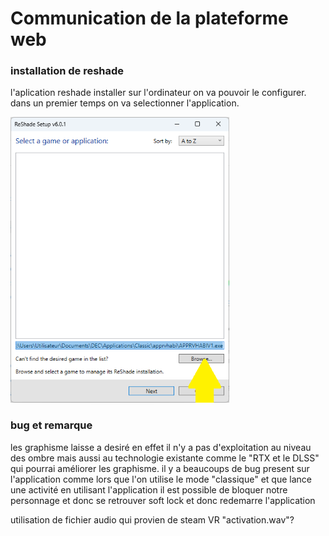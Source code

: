 # Communication de la plateforme web

### installation de reshade

l'aplication reshade installer sur l'ordinateur on va pouvoir le configurer. dans un premier temps on va selectionner l'application.

<img src="/guide3/image/reshade1.png" alt="Selectionner Browse" height="auto" width="350">

### bug et remarque 

les graphisme laisse a desiré en effet il n'y a pas d'exploitation au niveau des ombre mais aussi au technologie existante comme le "RTX et le DLSS" qui pourrai améliorer les graphisme.
il y a beaucoups de bug present sur l'application comme lors que  l'on utilise le mode "classique" et que lance une activité en utilisant l'application il est possible de bloquer notre personnage et donc se retrouver soft lock et donc redemarre l'application 

utilisation de fichier audio qui provien de steam VR "activation.wav"?  